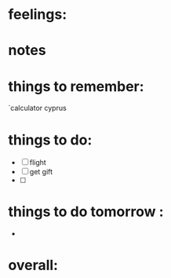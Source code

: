 
# feelings:

# notes

# things to remember:
`calculator cyprus
# things to do:
- [ ] flight
- [ ] get gift 
- [ ] 
# things to do tomorrow :
- 
# overall:

